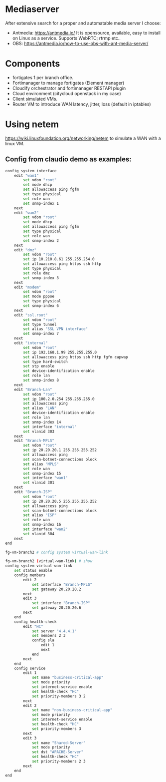 # Mediaserver

After extensive search for a proper and automatable media server I choose:
- Antmedia: https://antmedia.io/ 
It is opensource, available, easy to install on Linux as a service. Supports WebRTC; rtrmp etc..
- OBS: https://antmedia.io/how-to-use-obs-with-ant-media-server/

# Components
- fortigates 1 per branch office.
- Fortimanager to manage fortigates (Element manager)
- Cloudify orchestrator and fortimanager RESTAPI plugin
- Cloud environment (citycloud openstack in my case)
- Client simulated VMs.
- Router VM to introduce WAN latency, jitter, loss (default in iptables)

# Using netem
https://wiki.linuxfoundation.org/networking/netem to simulate a WAN with a linux VM.

## Config from claudio demo as examples:

```bash
config system interface
    edit "wan1"
        set vdom "root"
        set mode dhcp
        set allowaccess ping fgfm
        set type physical
        set role wan
        set snmp-index 1
    next
    edit "wan2"
        set vdom "root"
        set mode dhcp
        set allowaccess ping fgfm
        set type physical
        set role wan
        set snmp-index 2
    next
    edit "dmz"
        set vdom "root"
        set ip 10.210.8.61 255.255.254.0
        set allowaccess ping https ssh http
        set type physical
        set role dmz
        set snmp-index 3
    next
    edit "modem"
        set vdom "root"
        set mode pppoe
        set type physical
        set snmp-index 6
    next
    edit "ssl.root"
        set vdom "root"
        set type tunnel
        set alias "SSL VPN interface"
        set snmp-index 7
    next
    edit "internal"
        set vdom "root"
        set ip 192.168.1.99 255.255.255.0
        set allowaccess ping https ssh http fgfm capwap
        set type hard-switch
        set stp enable
        set device-identification enable
        set role lan
        set snmp-index 8
    next
    edit "Branch-Lan"
        set vdom "root"
        set ip 100.2.0.254 255.255.255.0
        set allowaccess ping
        set alias "LAN"
        set device-identification enable
        set role lan
        set snmp-index 14
        set interface "internal"
        set vlanid 303
    next
    edit "Branch-MPLS"
        set vdom "root"
        set ip 20.20.20.1 255.255.255.252
        set allowaccess ping
        set scan-botnet-connections block
        set alias "MPLS"
        set role wan
        set snmp-index 15
        set interface "wan1"
        set vlanid 301
    next
    edit "Branch-ISP"
        set vdom "root"
        set ip 20.20.20.5 255.255.255.252
        set allowaccess ping
        set scan-botnet-connections block
        set alias "ISP"
        set role wan
        set snmp-index 16
        set interface "wan2"
        set vlanid 304
    next
end

fg-vm-branch2 # config system virtual-wan-link 

fg-vm-branch2 (virtual-wan-link) # show
config system virtual-wan-link
    set status enable
    config members
        edit 2
            set interface "Branch-MPLS"
            set gateway 20.20.20.2
        next
        edit 3
            set interface "Branch-ISP"
            set gateway 20.20.20.6
        next
    end
    config health-check
        edit "HC"
            set server "4.4.4.1"
            set members 2 3
            config sla
                edit 1
                next
            end
        next
    end
    config service
        edit 1
            set name "business-critical-app"
            set mode priority
            set internet-service enable
            set health-check "HC"
            set priority-members 3 2
        next
        edit 2
            set name "non-business-critical-app"
            set mode priority
            set internet-service enable
            set health-check "HC"
            set priority-members 3
        next
        edit 3
            set name "Shared-Server"
            set mode priority
            set dst "APACHE-Server"
            set health-check "HC"
            set priority-members 2 3
        next
    end
end

```